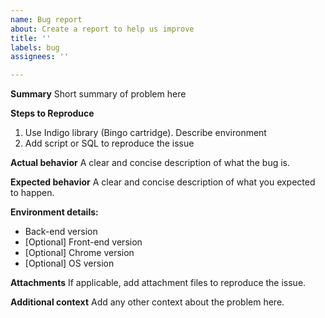 ```yaml
---
name: Bug report
about: Create a report to help us improve
title: ''
labels: bug
assignees: ''

---
```


**Summary**
Short summary of problem here

**Steps to Reproduce**
1. Use Indigo library (Bingo cartridge). Describe environment
2. Add script or SQL to reproduce the issue

**Actual behavior**
A clear and concise description of what the bug is.

**Expected behavior**
A clear and concise description of what you expected to happen.

**Environment details:**
 - Back-end version
 - [Optional] Front-end version
 - [Optional] Chrome version
 - [Optional] OS version

**Attachments**
If applicable, add attachment files to reproduce the issue.

**Additional context**
Add any other context about the problem here.
